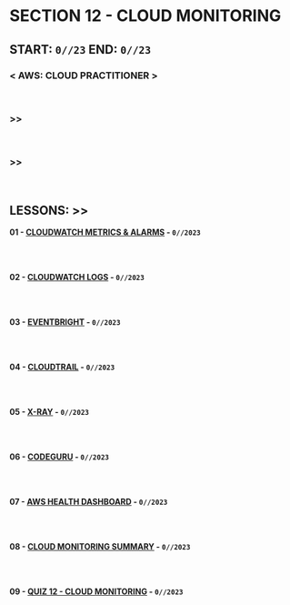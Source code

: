 # SECTION 12 - CLOUD MONITORING

## **START: `0//23` END: `0//23`**

### < AWS: CLOUD PRACTITIONER > <br>

<br>

### >>

<br>

### >>

<br>

## LESSONS: >>

**01 - [CLOUDWATCH METRICS & ALARMS]() - `0//2023`**<br>
<br>

<br>

**02 - [CLOUDWATCH LOGS]() - `0//2023`**<br>
<br>

<br>

**03 - [EVENTBRIGHT]() - `0//2023`**<br>
<br>

<br>

**04 - [CLOUDTRAIL]() - `0//2023`**<br>
<br>

<br>

**05 - [X-RAY]() - `0//2023`**<br>
<br>

<br>

**06 - [CODEGURU]() - `0//2023`**<br>
<br>

<br>

**07 - [AWS HEALTH DASHBOARD]() - `0//2023`**<br>
<br>

<br>

**08 - [CLOUD MONITORING SUMMARY]() - `0//2023`**<br>
<br>

<br>

**09 - [QUIZ 12 - CLOUD MONITORING]() - `0//2023`**<br>
<br>

<br>
